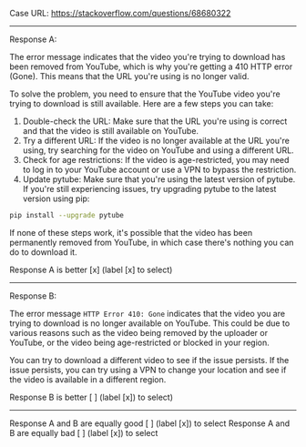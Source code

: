 Case URL: https://stackoverflow.com/questions/68680322

------
Response A:



The error message indicates that the video you're trying to download has been removed from YouTube, which is why you're getting a 410 HTTP error (Gone). This means that the URL you're using is no longer valid.

To solve the problem, you need to ensure that the YouTube video you're trying to download is still available. Here are a few steps you can take:

1. Double-check the URL: Make sure that the URL you're using is correct and that the video is still available on YouTube.
2. Try a different URL: If the video is no longer available at the URL you're using, try searching for the video on YouTube and using a different URL.
3. Check for age restrictions: If the video is age-restricted, you may need to log in to your YouTube account or use a VPN to bypass the restriction.
4. Update pytube: Make sure that you're using the latest version of pytube. If you're still experiencing issues, try upgrading pytube to the latest version using pip:

```bash
pip install --upgrade pytube
```

If none of these steps work, it's possible that the video has been permanently removed from YouTube, in which case there's nothing you can do to download it.

Response A is better [x] (label [x] to select)

-------
Response B:

The error message `HTTP Error 410: Gone` indicates that the video you are trying to download is no longer available on YouTube. This could be due to various reasons such as the video being removed by the uploader or YouTube, or the video being age-restricted or blocked in your region.

You can try to download a different video to see if the issue persists. If the issue persists, you can try using a VPN to change your location and see if the video is available in a different region.

Response B is better [ ] (label [x]) to select)

-------

Response A and B are equally good [ ] (label [x]) to select
Response A and B are equally bad [ ] (label [x]) to select
